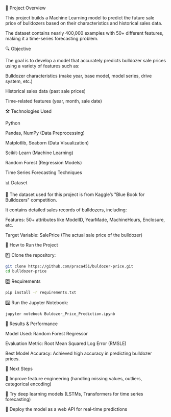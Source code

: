 📌 Project Overview

This project builds a Machine Learning model to predict the future sale price of bulldozers based on their characteristics and historical sales data.

The dataset contains nearly 400,000 examples with 50+ different features, making it a time-series forecasting problem.


🔍 Objective

The goal is to develop a model that accurately predicts bulldozer sale prices using a variety of features such as:

Bulldozer characteristics (make year, base model, model series, drive system, etc.)

Historical sales data (past sale prices)

Time-related features (year, month, sale date)


🛠 Technologies Used

Python

Pandas, NumPy (Data Preprocessing)

Matplotlib, Seaborn (Data Visualization)

Scikit-Learn (Machine Learning)

Random Forest (Regression Models)

Time Series Forecasting Techniques


📊 Dataset

📌 The dataset used for this project is from Kaggle’s "Blue Book for Bulldozers" competition.

It contains detailed sales records of bulldozers, including:

Features: 50+ attributes like ModelID, YearMade, MachineHours, Enclosure, etc.

Target Variable: SalePrice (The actual sale price of the bulldozer)

🚀 How to Run the Project

1️⃣ Clone the repository:

```bash
git clone https://github.com/praca451/buldozer-price.git
cd bulldozer-price
```

2️⃣ Requirements

```bash
pip install -r requirements.txt
```

3️⃣ Run the Jupyter Notebook: 
```bash
jupyter notebook Buldozer_Price_Prediction.ipynb
```

🔬 Results & Performance

Model Used: Random Forest Regressor 

Evaluation Metric: Root Mean Squared Log Error (RMSLE)

Best Model Accuracy: Achieved high accuracy in predicting bulldozer prices.


📌 Next Steps

🔹 Improve feature engineering (handling missing values, outliers, categorical encoding)

🔹 Try deep learning models (LSTMs, Transformers for time series forecasting)

🔹 Deploy the model as a web API for real-time predictions



